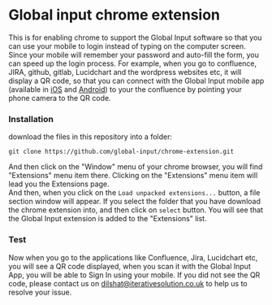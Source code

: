 # Global input chrome extension


This is for enabling chrome to support the Global Input software so that you can use your mobile to login instead of typing on the computer screen. Since your mobile will remember your password and auto-fill the form, you can speed up the login process. For example, when you go to confluence, JIRA, github, gitlab, Lucidchart and the wordpress websites etc, it will display a QR code,  so that you can connect with the Global Input mobile app (available in [iOS](https://itunes.apple.com/us/app/global-input-app/id1269541616?mt=8&ign-mpt=uo%3D4) and [Android](https://itunes.apple.com/us/app/global-input-app/id1269541616?mt=8&ign-mpt=uo%3D4)) to your the confluence by pointing your phone camera to the QR code.


### Installation

download the files in this repository into a folder:

 ```git clone https://github.com/global-input/chrome-extension.git```


And then click on the "Window" menu of your chrome browser, you will find "Extensions" menu item there.
Clicking on the "Extensions" menu item will lead you the Extensions page.  
And then, when you click on the ```Load unpacked extensions...``` button, a file section window will appear. If you  select the folder that you have download the chrome extension into, and then click on ```select``` button. You will see that the Global Input extension is added to the "Extensions" list.  

### Test
Now when you go to the applications like Confluence, Jira, Lucidchart etc, you will see a QR code displayed, when you scan it with the Global Input App, you will be able to Sign In using your mobile. If you did not see the QR code, please contact us on dilshat@iterativesolution.co.uk to help us to resolve your issue.
